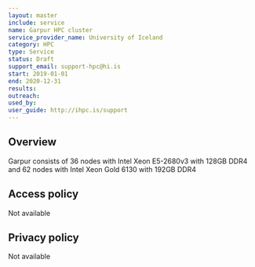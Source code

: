 ```yaml
---
layout: master
include: service
name: Garpur HPC cluster
service_provider_name: University of Iceland
category: HPC
type: Service
status: Draft
support_email: support-hpc@hi.is
start: 2019-01-01
end: 2020-12-31
results:
outreach:
used_by: 
user_guide: http://ihpc.is/support
---
```

<h2>Overview</h2> Garpur consists of 36 nodes with Intel Xeon E5-2680v3 with 128GB DDR4 and 62 nodes with Intel Xeon Gold 6130 with 192GB DDR4

## Access policy
Not available

## Privacy policy
Not available
